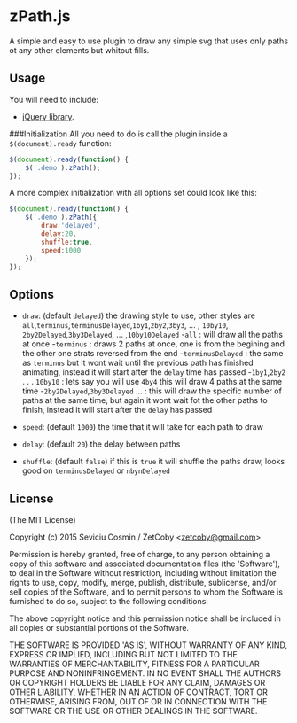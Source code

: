 # zPath.js

A simple and easy to use plugin to draw any simple svg that uses only paths ot any other elements but whitout fills.

## Usage
You will need to include:
 - [jQuery library](http://jquery.com/).
 
###Initialization
All you need to do is call the plugin inside a `$(document).ready` function:

```javascript
$(document).ready(function() {
	$('.demo').zPath();
});
```

A more complex initialization with all options set could look like this:
```javascript
$(document).ready(function() {
	$('.demo').zPath({
		draw:'delayed',
		delay:20,
		shuffle:true,
		speed:1000
	});
});
```

## Options

- `draw`: (default `delayed`) the drawing style to use, other styles are `all`,`terminus`,`terminusDelayed`,`1by1`,`2by2`,`3by3`, ... , `10by10`, `2by2Delayed`,`3by3Delayed`, ... ,`10by10Delayed`
  -`all` : will draw all the paths at once
  -`terminus` : draws 2 paths at once, one is from the begining and the other one strats reversed from the end
  -`terminusDelayed` : the same as `terminus` but it wont wait until the previous path has finished animating, instead it will start after the `delay` time has passed
  -`1by1`,`2by2` . . . `10by10` : lets say you will use `4by4` this will draw 4 paths at the same time
  -`2by2Delayed`,`3by3Delayed` ... : this will draw the specific number of paths at the same time, but again it wont wait fot the other paths to finish, instead it will start after the `delay` has passed
		
- `speed`: (default `1000`) the time that it will take for each path to draw

- `delay`: (default `20`) the delay between paths

- `shuffle`: (default `false`) if this is `true` it will shuffle the paths draw, looks good on `terminusDelayed` or `nbynDelayed`


## License

(The MIT License)

Copyright (c) 2015 Seviciu Cosmin / ZetCoby &lt;zetcoby@gmail.com&gt;

Permission is hereby granted, free of charge, to any person obtaining
a copy of this software and associated documentation files (the
'Software'), to deal in the Software without restriction, including
without limitation the rights to use, copy, modify, merge, publish,
distribute, sublicense, and/or sell copies of the Software, and to
permit persons to whom the Software is furnished to do so, subject to
the following conditions:

The above copyright notice and this permission notice shall be
included in all copies or substantial portions of the Software.

THE SOFTWARE IS PROVIDED 'AS IS', WITHOUT WARRANTY OF ANY KIND,
EXPRESS OR IMPLIED, INCLUDING BUT NOT LIMITED TO THE WARRANTIES OF
MERCHANTABILITY, FITNESS FOR A PARTICULAR PURPOSE AND NONINFRINGEMENT.
IN NO EVENT SHALL THE AUTHORS OR COPYRIGHT HOLDERS BE LIABLE FOR ANY
CLAIM, DAMAGES OR OTHER LIABILITY, WHETHER IN AN ACTION OF CONTRACT,
TORT OR OTHERWISE, ARISING FROM, OUT OF OR IN CONNECTION WITH THE
SOFTWARE OR THE USE OR OTHER DEALINGS IN THE SOFTWARE.